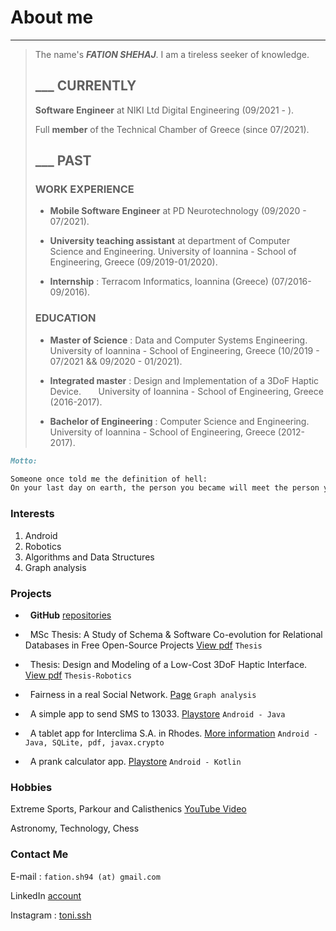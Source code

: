 # About me
---
>The name's ***FATION SHEHAJ***. I am a tireless seeker of knowledge.
>
> ## ___ CURRENTLY
>
> **Software Engineer** at NIKI Ltd Digital Engineering (09/2021 - ).
>
> Full **member** of the Technical Chamber of Greece (since 07/2021).
>
> ## ___ PAST
> 
> ### WORK EXPERIENCE
>
>* **Mobile Software Engineer** at PD Neurotechnology (09/2020 - 07/2021).
>
>* **University teaching assistant** at department of Computer Science and Engineering. University of Ioannina - School of Engineering, Greece (09/2019-01/2020).
>
>* **Internship** : Terracom Informatics, Ioannina (Greece) (07/2016-09/2016).
>
> ### EDUCATION
> 
>* **Master of Science** : Data and Computer Systems Engineering.
> &nbsp;  &nbsp;  &nbsp; University of Ioannina - School of Engineering, Greece (10/2019 - 07/2021 && 09/2020 - 01/2021).
>
>* **Integrated master** : Design and Implementation of a 3DoF Haptic Device.
> &nbsp;  &nbsp;  &nbsp; University of Ioannina - School of Engineering, Greece (2016-2017).
>
>* **Bachelor of Engineering** : Computer Science and Engineering.
> &nbsp;  &nbsp;  &nbsp; University of Ioannina - School of Engineering, Greece (2012-2017).

```markdown
Motto:

Someone once told me the definition of hell:
On your last day on earth, the person you became will meet the person you could have become.
```

### Interests
1. Android
2. Robotics
3. Algorithms and Data Structures
4. Graph analysis


### Projects

* &nbsp; **GitHub** [repositories](https://github.com/FationSH?tab=repositories)

* &nbsp; MSc Thesis: A Study of Schema & Software Co-evolution for Relational Databases in Free Open-Source Projects [View pdf](https://github.com/FationSH/myPort/blob/master/MScThesis/MScThesisFShehaj.pdf) `Thesis`

* &nbsp; Thesis: Design and Modeling of a Low-Cost 3DoF Haptic Interface. [View pdf](https://github.com/FationSH/myPort/blob/master/3DoF_Interface/3DoF_HapticRB.pdf) `Thesis-Robotics`

* &nbsp; Fairness in a real Social Network. [Page](https://george50450.github.io/social_networks/) `Graph analysis`

* &nbsp; A simple app to send SMS to 13033. [Playstore](https://play.google.com/store/apps/details?id=sotiris.zogos.a13033) `Android - Java`

* &nbsp; A tablet app for Interclima S.A. in Rhodes. [More information](interclima.html) `Android - Java, SQLite, pdf, javax.crypto`

* &nbsp; A prank calculator app. [Playstore](https://play.google.com/store/apps/details?id=com.fsharp.calculator) `Android - Kotlin`

### Hobbies

Extreme Sports, Parkour and Calisthenics [YouTube Video](https://www.youtube.com/watch?v=qzZcui2diGw)

Astronomy, Technology, Chess

### Contact Me

E-mail : `fation.sh94 (at) gmail.com`

LinkedIn [account](https://www.linkedin.com/in/fation-shehaj/)

Instagram : [toni.ssh](https://www.instagram.com/toni.ssh/)

